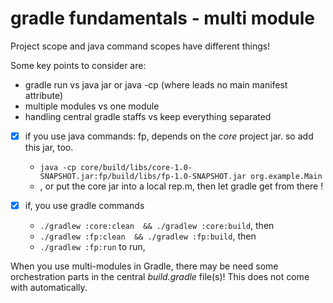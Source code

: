 # gradle fundamentals - multi module


Project scope and java command scopes have different things!

Some key points to consider are:
 - gradle run vs java jar or java -cp (where leads no main manifest attribute)
 - multiple modules vs one module
 - handling central gradle staffs vs keep everything separated


- [x] if you use java commands: fp, depends on the _core_ project jar. so add this jar, too. 
  - `java -cp core/build/libs/core-1.0-SNAPSHOT.jar:fp/build/libs/fp-1.0-SNAPSHOT.jar org.example.Main`
  - , or put the core jar into a local rep.m, then let gradle get from there !
                               
- [x] if, you use gradle commands 
  - `./gradlew :core:clean  && ./gradlew :core:build`, then 
  - `./gradlew :fp:clean  && ./gradlew :fp:build`, then
  - `./gradlew :fp:run` to run, 

When you use multi-modules in Gradle, there may be need some orchestration parts in the central _build.gradle_ file(s)! 
This does not come with automatically.
 